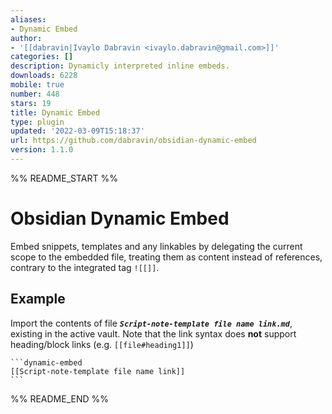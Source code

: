 ```yaml
---
aliases:
- Dynamic Embed
author:
- '[[dabravin|Ivaylo Dabravin <ivaylo.dabravin@gmail.com>]]'
categories: []
description: Dynamicly interpreted inline embeds.
downloads: 6228
mobile: true
number: 448
stars: 19
title: Dynamic Embed
type: plugin
updated: '2022-03-09T15:18:37'
url: https://github.com/dabravin/obsidian-dynamic-embed
version: 1.1.0
---
```


%% README_START %%

# Obsidian Dynamic Embed

Embed snippets, templates and any linkables by delegating the current scope to the embedded file, treating them as content instead of references, contrary to the integrated tag `![[]]`.

## Example
Import the contents of file ***`Script-note-template file name link.md`***, existing in the active vault.
Note that the link syntax does **not** support heading/block links (e.g. `[[file#heading1]]`)
~~~
```dynamic-embed
[[Script-note-template file name link]]
```
~~~

%% README_END %%